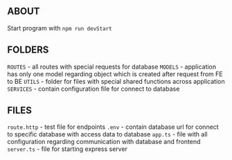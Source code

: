 ## ABOUT

Start program with `npm run devStart`

## FOLDERS

`ROUTES` - all routes with special requests for database
`MODELS` - application has only one model regarding object which is created after request from FE to BE
`UTILS` - folder for files with special shared functions across application
`SERVICES` - contain configuration file for connect to database

## FILES

`route.http` - test file for endpoints
`.env` - contain database url for connect to specific database with access data to database
`app.ts` - file with all configuration regarding communication with database and frontend
`server.ts` - file for starting express server
